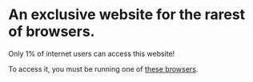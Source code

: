 # An exclusive website for the rarest of browsers.

Only 1% of internet users can access this website!

To access it, you must be running one of [these browsers](https://browserl.ist/?q=%3C+0.01%25).
